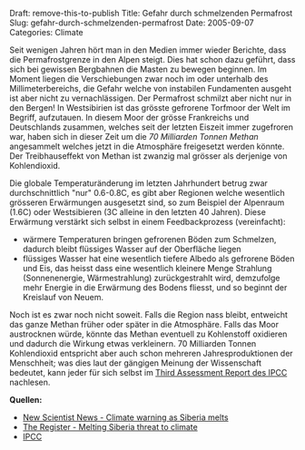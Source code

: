 Draft: remove-this-to-publish
Title: Gefahr durch schmelzenden Permafrost
Slug: gefahr-durch-schmelzenden-permafrost
Date: 2005-09-07
Categories: Climate

Seit wenigen Jahren hört man in den Medien immer wieder Berichte, dass die Permafrostgrenze in den Alpen steigt. Dies hat schon dazu geführt, dass sich bei gewissen Bergbahnen die Masten zu bewegen beginnen. Im Moment liegen die Verschiebungen zwar noch im oder unterhalb des Millimeterbereichs, die Gefahr welche von instabilen Fundamenten ausgeht ist aber nicht zu vernachlässigen.
Der Permafrost schmilzt aber nicht nur in den Bergen! In Westsibirien ist das grösste gefrorene Torfmoor der Welt im Begriff, aufzutauen. In diesem Moor der grösse Frankreichs und Deutschlands zusammen, welches seit der letzten Eiszeit immer zugefroren war, haben sich in dieser Zeit um die _70 Milliarden Tonnen Methan_ angesammelt welches jetzt in die Atmosphäre freigesetzt werden könnte. Der Treibhauseffekt von Methan ist zwanzig mal grösser als derjenige von Kohlendioxid.

Die globale Temperaturänderung im letzten Jahrhundert betrug zwar durchschnittlich "nur" 0.6-0.8C, es gibt aber Regionen welche wesentlich grösseren Erwärmungen ausgesetzt sind, so zum Beispiel der Alpenraum (1.6C) oder Westsibieren (3C alleine in den letzten 40 Jahren). Diese Erwärmung verstärkt sich selbst in einem Feedbackprozess (vereinfacht):

- wärmere Temperaturen bringen gefrorenen Böden zum Schmelzen, dadurch bleibt flüssiges Wasser auf der Oberfläche liegen
- flüssiges Wasser hat eine wesentlich tiefere Albedo als gefrorene Böden und Eis, das heisst dass eine wesentlich kleinere Menge Strahlung (Sonnenenergie, Wärmestrahlung) zurückgestrahlt wird, demzufolge mehr Energie in die Erwärmung des Bodens fliesst, und so beginnt der Kreislauf von Neuem.

Noch ist es zwar noch nicht soweit. Falls die Region nass bleibt, entweicht das ganze Methan früher oder später in die Atmosphäre. Falls das Moor austrocknen würde, könnte das Methan eventuell zu Kohlenstoff oxidieren und dadurch die Wirkung etwas verkleinern. 70 Milliarden Tonnen Kohlendioxid entspricht aber auch schon mehreren Jahresproduktionen der Menschheit; was dies laut der gängigen Meinung der Wissenschaft bedeutet, kann jeder für sich selbst im [Third Assessment Report des IPCC](http://www.ipcc.ch/pub/online.htm) nachlesen.

**Quellen:**

- [New Scientist News - Climate warning as Siberia melts](http://www.newscientist.com/article.ns?id=mg18725124.500)
- [The Register - Melting Siberia threat to climate](http://www.theregister.co.uk/2005/08/11/melting_siberia_threat/)
- [IPCC](http://www.ipcc.ch/)

